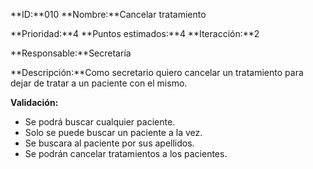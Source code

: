 **ID:**010  **Nombre:**Cancelar tratamiento

**Prioridad:**4 **Puntos estimados:**4 **Iteracción:**2

**Responsable:**Secretaría

**Descripción:**Como secretario quiero cancelar un tratamiento para dejar de tratar a un paciente con el mismo.

**Validación:**
+  Se podrá buscar cualquier paciente.
+  Solo se puede buscar un paciente a la vez.
+  Se buscara al paciente por sus apellidos.
+  Se podrán cancelar tratamientos a los pacientes.
